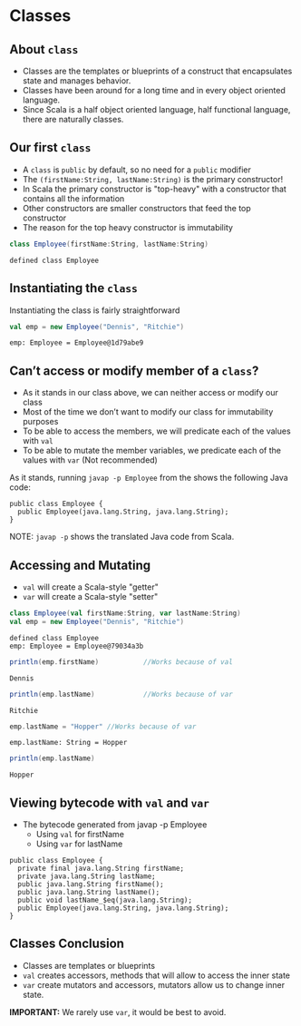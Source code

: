 
# Classes

## About `class`

* Classes are the templates or blueprints of a construct that encapsulates state and manages behavior.
* Classes have been around for a long time and in every object oriented language.
* Since Scala is a half object oriented language, half functional language, there are naturally classes.

## Our first `class`

* A `class` is `public` by default, so no need for a `public` modifier
* The `(firstName:String, lastName:String)` is the primary constructor!
* In Scala the primary constructor is "top-heavy" with a constructor that contains all the information
* Other constructors are smaller constructors that feed the top constructor
* The reason for the top heavy constructor is immutability


```scala
class Employee(firstName:String, lastName:String)
```




    defined class Employee
    



## Instantiating the `class`

Instantiating the class is fairly straightforward


```scala
val emp = new Employee("Dennis", "Ritchie")
```




    emp: Employee = Employee@1d79abe9
    



## Can’t access or modify member of a `class`?

* As it stands in our class above, we can neither access or modify our class
* Most of the time we don’t want to modify our class for immutability purposes
* To be able to access the members, we will predicate each of the values with `val`
* To be able to mutate the member variables, we predicate each of the values with `var` (Not recommended)

As it stands, running `javap -p Employee` from the shows the following Java code:
```
public class Employee {
  public Employee(java.lang.String, java.lang.String);
}
```

NOTE: `javap -p` shows the translated Java code from Scala.

## Accessing and Mutating

* `val` will create a Scala-style "getter"
* `var` will create a Scala-style "setter"


```scala
class Employee(val firstName:String, var lastName:String)
val emp = new Employee("Dennis", "Ritchie")
```




    defined class Employee
    emp: Employee = Employee@79034a3b
    




```scala
println(emp.firstName)           //Works because of val
```

    Dennis
    


```scala
println(emp.lastName)            //Works because of var
```

    Ritchie
    


```scala
emp.lastName = "Hopper" //Works because of var
```




    emp.lastName: String = Hopper
    




```scala
println(emp.lastName)
```

    Hopper
    

## Viewing bytecode with `val` and `var`

* The bytecode generated from javap -p Employee
  * Using `val` for firstName
  * Using `var` for lastName

```
public class Employee {
  private final java.lang.String firstName;
  private java.lang.String lastName;
  public java.lang.String firstName();
  public java.lang.String lastName();
  public void lastName_$eq(java.lang.String);
  public Employee(java.lang.String, java.lang.String);
}
```

## Classes Conclusion

* Classes are templates or blueprints
* `val` creates accessors, methods that will allow to access the inner state
* `var` create mutators and accessors, mutators allow us to change inner state.

**IMPORTANT:** We rarely use `var`, it would be best to avoid.
